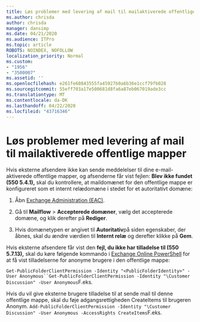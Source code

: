 ```yaml
---
title: Løs problemer med levering af mail til mailaktiverede offentlige mapper
ms.author: chrisda
author: chrisda
manager: dansimp
ms.date: 04/21/2020
ms.audience: ITPro
ms.topic: article
ROBOTS: NOINDEX, NOFOLLOW
localization_priority: Normal
ms.custom:
- "1956"
- "3500007"
ms.assetid: ''
ms.openlocfilehash: e261fe60843555fa45927b0a6b36e1ccf79fb028
ms.sourcegitcommit: 55eff703a17e500681d8fa6a87eb067019ade3cc
ms.translationtype: MT
ms.contentlocale: da-DK
ms.lasthandoff: 04/22/2020
ms.locfileid: "43716346"
---
```

# <a name="fix-email-delivery-issues-to-mail-enabled-public-folders"></a>Løs problemer med levering af mail til mailaktiverede offentlige mapper

Hvis eksterne afsendere ikke kan sende meddelelser til dine e-mail-aktiverede offentlige mapper, og afsenderne får vist fejlen: **Blev ikke fundet (550 5.4.1),** skal du kontrollere, at maildomænet for den offentlige mappe er konfigureret som et internt relædomæne i stedet for et autoritativt domæne:

1. Åbn [Exchange Administration (EAC)](https://docs.microsoft.com/Exchange/exchange-admin-center).

2. Gå til **Mailflow** \> **Accepterede domæner**, vælg det accepterede domæne, og klik derefter på **Rediger**.

3. Hvis domænetypen er angivet til **Autoritativ**på siden egenskaber, der åbnes, skal du ændre værdien til **Internt relæ** og derefter klikke på **Gem**.

Hvis eksterne afsendere får vist den **fejl, du ikke har tilladelse til (550 5.7.13),** skal du køre følgende kommando i [Exchange Online PowerShell](https://docs.microsoft.com/powershell/exchange/exchange-online/connect-to-exchange-online-powershell/connect-to-exchange-online-powershell) for at få vist tilladelserne for anonyme brugere i den offentlige mappe:

`Get-PublicFolderClientPermission -Identity "<PublicFolderIdentity>" -User Anonymous``Get-PublicFolderClientPermission -Identity "\Customer Discussion" -User Anonymous`F.eks.

Hvis du vil give eksterne brugere tilladelse til at sende mail til denne offentlige mappe, skal du føje adgangsrettigheden CreateItems til brugeren Anonym. `Add-PublicFolderClientPermission -Identity "\Customer Discussion" -User Anonymous -AccessRights CreateItems`F.eks.
